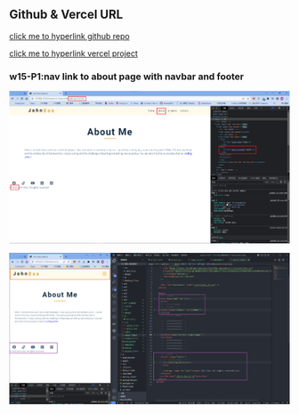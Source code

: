 ## Github & Vercel URL

[click me to hyperlink github repo](https://github.com/thomas0913/1111-web-408440021)

[click me to hyperlink vercel project](https://1111-web-408440021.vercel.app/)

### w15-P1:nav link to about page with navbar and footer

![](w15-p1-1.png)

![](w15-p1-2.png)
